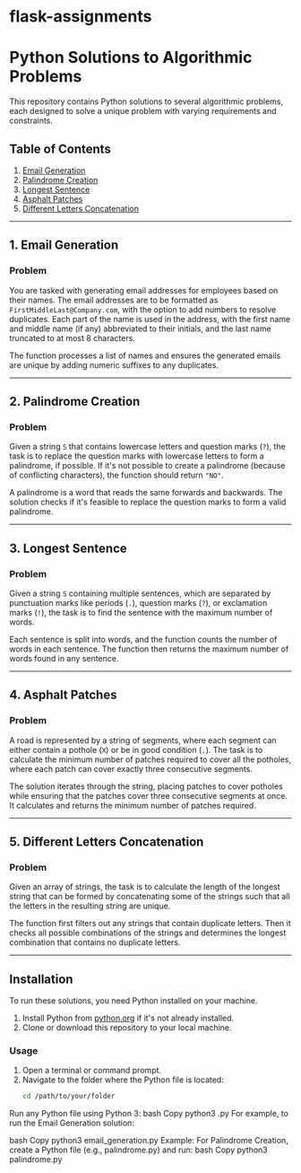 # flask-assignments
# Python Solutions to Algorithmic Problems

This repository contains Python solutions to several algorithmic problems, each designed to solve a unique problem with varying requirements and constraints.

## Table of Contents
1. [Email Generation](#email-generation)
2. [Palindrome Creation](#palindrome-creation)
3. [Longest Sentence](#longest-sentence)
4. [Asphalt Patches](#asphalt-patches)
5. [Different Letters Concatenation](#different-letters-concatenation)

---

## 1. Email Generation

### Problem

You are tasked with generating email addresses for employees based on their names. The email addresses are to be formatted as `FirstMiddleLast@Company.com`, with the option to add numbers to resolve duplicates. Each part of the name is used in the address, with the first name and middle name (if any) abbreviated to their initials, and the last name truncated to at most 8 characters.

The function processes a list of names and ensures the generated emails are unique by adding numeric suffixes to any duplicates.

---

## 2. Palindrome Creation

### Problem

Given a string `S` that contains lowercase letters and question marks (`?`), the task is to replace the question marks with lowercase letters to form a palindrome, if possible. If it's not possible to create a palindrome (because of conflicting characters), the function should return `"NO"`.

A palindrome is a word that reads the same forwards and backwards. The solution checks if it's feasible to replace the question marks to form a valid palindrome.

---

## 3. Longest Sentence

### Problem

Given a string `S` containing multiple sentences, which are separated by punctuation marks like periods (`.`), question marks (`?`), or exclamation marks (`!`), the task is to find the sentence with the maximum number of words.

Each sentence is split into words, and the function counts the number of words in each sentence. The function then returns the maximum number of words found in any sentence.

---

## 4. Asphalt Patches

### Problem

A road is represented by a string of segments, where each segment can either contain a pothole (`X`) or be in good condition (`.`). The task is to calculate the minimum number of patches required to cover all the potholes, where each patch can cover exactly three consecutive segments.

The solution iterates through the string, placing patches to cover potholes while ensuring that the patches cover three consecutive segments at once. It calculates and returns the minimum number of patches required.

---

## 5. Different Letters Concatenation

### Problem

Given an array of strings, the task is to calculate the length of the longest string that can be formed by concatenating some of the strings such that all the letters in the resulting string are unique.

The function first filters out any strings that contain duplicate letters. Then it checks all possible combinations of the strings and determines the longest combination that contains no duplicate letters.

---

## Installation

To run these solutions, you need Python installed on your machine.

1. Install Python from [python.org](https://www.python.org/downloads/) if it's not already installed.
2. Clone or download this repository to your local machine.

### Usage

1. Open a terminal or command prompt.
2. Navigate to the folder where the Python file is located:
   ```bash
   cd /path/to/your/folder
Run any Python file using Python 3:
bash
Copy
python3 <filename>.py
For example, to run the Email Generation solution:

bash
Copy
python3 email_generation.py
Example:
For Palindrome Creation, create a Python file (e.g., palindrome.py) and run:
bash
Copy
python3 palindrome.py
